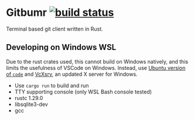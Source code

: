 # Gitbumr [![build status](https://travis-ci.org/stofte/gitbumr.svg?branch=develop)](https://travis-ci.org/stofte/gitbumr)

Terminal based git client written in Rust.

## Developing on Windows WSL

Due to the rust crates used, this cannot build on Windows natively, and this limits the usefulness of VSCode on Windows. Instead, use [Ubuntu version of `code`](https://code.visualstudio.com/docs/setup/linux) and [VcXsrv](https://sourceforge.net/projects/vcxsrv/), an updated X server for Windows.

- Use `cargo run` to build and run
- TTY supporting console (only WSL Bash console tested)
- rustc 1.29.0
- libsqlite3-dev
- gcc
